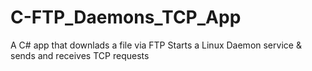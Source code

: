 # C-FTP_Daemons_TCP_App
A C# app that downlads a file via FTP
Starts a Linux Daemon service
& sends and receives TCP requests
